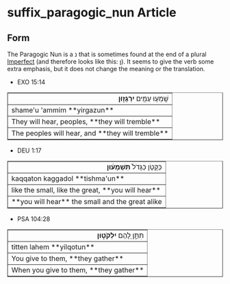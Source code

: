 # suffix_paragogic_nun Article

## Form
The Paragogic Nun is a נ that is sometimes found at the end of a plural [Imperfect](https://git.door43.org/Door43/en-uhg/src/master/content/verb_imperfect/02.md) (and therefore looks like this: ן). It seems to give the verb some extra emphasis, but it does not change the meaning or the translation.

* EXO 15:14
<table border="1" class="docutils">
<colgroup>
<col width="100%" />
</colgroup>
<tbody valign="top">
<tr class="row-odd" align="right"><td>שָֽׁמְע֥וּ עַמִּ֖ים <b>יִרְגָּז֑וּן</b></td>
</tr>
<tr class="row-even"><td>shame'u 'ammim **yirgazun**</td>
</tr>
<tr class="row-odd"><td>They will hear, peoples, **they will tremble**</td>
</tr>
<tr class="row-even"><td>The peoples will hear, and **they will tremble**</td>
</tr>
</tbody>
</table>

* DEU 1:17
<table border="1" class="docutils">
<colgroup>
<col width="100%" />
</colgroup>
<tbody valign="top">
<tr class="row-odd" align="right"><td>כַּקָּטֹ֤ן כַּגָּדֹל֙ <b>תִּשְׁמָע֔וּן</b></td>
</tr>
<tr class="row-even"><td>kaqqaton kaggadol **tishma'un**</td>
</tr>
<tr class="row-odd"><td>like the small, like the great, **you will hear**</td>
</tr>
<tr class="row-even"><td>**you will hear** the small and the great alike</td>
</tr>
</tbody>
</table>

* PSA 104:28
<table border="1" class="docutils">
<colgroup>
<col width="100%" />
</colgroup>
<tbody valign="top">
<tr class="row-odd" align="right"><td>תִּתֵּ֣ן לָ֭הֶם <b>יִלְקֹט֑וּן</b></td>
</tr>
<tr class="row-even"><td>titten lahem **yilqotun**</td>
</tr>
<tr class="row-odd"><td>You give to them, **they gather**</td>
</tr>
<tr class="row-even"><td>When you give to them, **they gather**</td>
</tr>
</tbody>
</table>